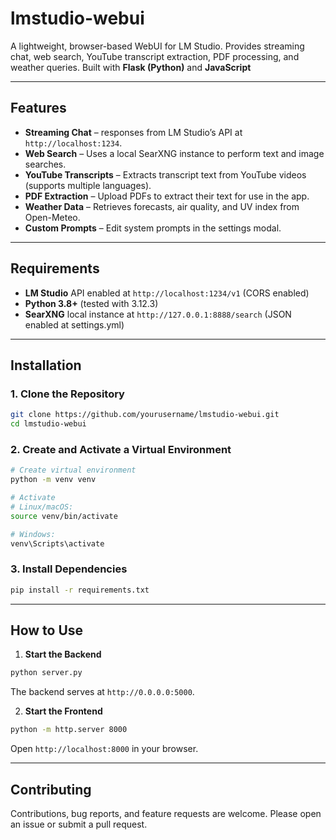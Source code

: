 # lmstudio-webui

A lightweight, browser-based WebUI for LM Studio.
Provides streaming chat, web search, YouTube transcript extraction, PDF processing, and weather queries.
Built with **Flask (Python)** and **JavaScript**

---

## Features

* **Streaming Chat** – responses from LM Studio’s API at `http://localhost:1234`.
* **Web Search** – Uses a local SearXNG instance to perform text and image searches.
* **YouTube Transcripts** – Extracts transcript text from YouTube videos (supports multiple languages).
* **PDF Extraction** – Upload PDFs to extract their text for use in the app.
* **Weather Data** – Retrieves forecasts, air quality, and UV index from Open-Meteo.
* **Custom Prompts** – Edit system prompts in the settings modal.

---

## Requirements

* **LM Studio** API enabled at `http://localhost:1234/v1` (CORS enabled)
* **Python 3.8+** (tested with 3.12.3)
* **SearXNG** local instance at `http://127.0.0.1:8888/search` (JSON enabled at settings.yml)

---

## Installation

### 1. Clone the Repository

```bash
git clone https://github.com/yourusername/lmstudio-webui.git
cd lmstudio-webui
```

### 2. Create and Activate a Virtual Environment

```bash
# Create virtual environment
python -m venv venv

# Activate
# Linux/macOS:
source venv/bin/activate

# Windows:
venv\Scripts\activate
```

### 3. Install Dependencies

```bash
pip install -r requirements.txt
```

---

## How to Use

1. **Start the Backend**

```bash
python server.py
```

The backend serves at `http://0.0.0.0:5000`.

2. **Start the Frontend**

```bash
python -m http.server 8000
```

Open `http://localhost:8000` in your browser.

---

## Contributing

Contributions, bug reports, and feature requests are welcome.
Please open an issue or submit a pull request.
